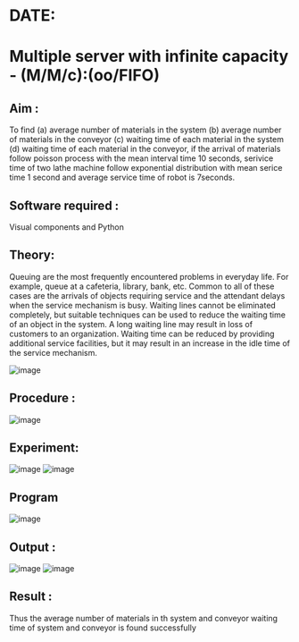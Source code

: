 # DATE:
# Multiple server with infinite capacity - (M/M/c):(oo/FIFO)
## Aim :
To find (a) average number of materials in the system (b) average number of materials in the conveyor (c) waiting time of each material in the system (d) waiting time of each material in the conveyor, if the arrival  of materials follow poisson process with the mean interval time 10 seconds, serivice time of two lathe machine follow exponential distribution with mean serice time 1 second and average service time of robot is 7seconds.

## Software required :
Visual components and Python

## Theory:
Queuing are the most frequently encountered problems in everyday life. For example, queue at a cafeteria, library, bank, etc. Common to all of these cases are the arrivals of objects requiring service and the attendant delays when the service mechanism is busy. Waiting lines cannot be eliminated completely, but suitable techniques can be used to reduce the waiting time of an object in the system. A long waiting line may result in loss of customers to an organization. Waiting time can be reduced by providing additional service facilities, but it may result in an increase in the idle time of the service mechanism.

![image](https://user-images.githubusercontent.com/103921593/203238035-1c8109bc-cbf2-4c77-baea-c5b682a752ef.png)

## Procedure :

![image](https://user-images.githubusercontent.com/103921593/203238265-176740b0-eae2-4772-90be-5449869ac9b0.png)




## Experiment:
![image](https://github.com/PREETHI3312/Muttiple-capacity-with-infinite-capacity/assets/151625222/fddac28e-fef1-4ed2-9bfd-f7fe247740cc)
![image](https://github.com/PREETHI3312/Muttiple-capacity-with-infinite-capacity/assets/151625222/179d7c30-c0e1-4699-977c-888ba28c06bc)




## Program
![image](https://github.com/PREETHI3312/Muttiple-capacity-with-infinite-capacity/assets/151625222/0dde6aa3-3033-4183-95e3-9abcbff9500d)


## Output :
![image](https://github.com/PREETHI3312/Muttiple-capacity-with-infinite-capacity/assets/151625222/983a740a-147f-474c-a261-dbd3836c2ec8)
![image](https://github.com/PREETHI3312/Muttiple-capacity-with-infinite-capacity/assets/151625222/4be29a70-48cc-4267-9b7a-282c62e64852)



## Result : 
Thus the average number of materials in th system and conveyor waiting time of system and conveyor is found successfully


